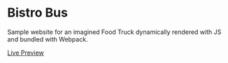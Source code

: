 # Bistro Bus
Sample website for an imagined Food Truck dynamically rendered with JS and bundled with Webpack. 


[Live Preview](https://rawcdn.githack.com/rypmaloney/restaurant-page/6d3a1743da4d45b7b01605d8e80bd4afd04666d4/dist/index.html)